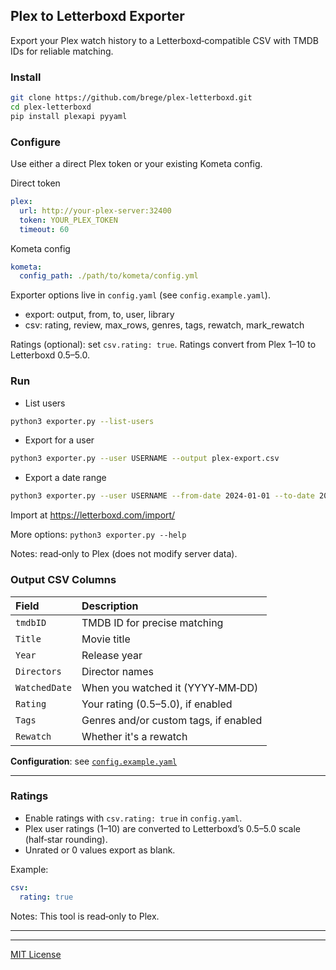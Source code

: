 ## Plex to Letterboxd Exporter

Export your Plex watch history to a Letterboxd‑compatible CSV with TMDB IDs for reliable matching.

### Install
```bash
git clone https://github.com/brege/plex-letterboxd.git
cd plex-letterboxd
pip install plexapi pyyaml
```

### Configure
Use either a direct Plex token or your existing Kometa config.

Direct token
```yaml
plex:
  url: http://your-plex-server:32400
  token: YOUR_PLEX_TOKEN
  timeout: 60
```

Kometa config
```yaml
kometa:
  config_path: ./path/to/kometa/config.yml
```

Exporter options live in `config.yaml` (see `config.example.yaml`).
- export: output, from, to, user, library
- csv: rating, review, max_rows, genres, tags, rewatch, mark_rewatch

Ratings (optional): set `csv.rating: true`. Ratings convert from Plex 1–10 to Letterboxd 0.5–5.0.

### Run
- List users
```bash
python3 exporter.py --list-users
```

- Export for a user
```bash
python3 exporter.py --user USERNAME --output plex-export.csv
```

- Export a date range
```bash
python3 exporter.py --user USERNAME --from-date 2024-01-01 --to-date 2024-12-31 --output plex-export-2024.csv
```

Import at https://letterboxd.com/import/

More options: `python3 exporter.py --help`

Notes: read‑only to Plex (does not modify server data).

### Output CSV Columns

| Field         | Description                          |
|:------------- |:------------------------------------- |
| `tmdbID`      | TMDB ID for precise matching          |
| `Title`       | Movie title                           |
| `Year`        | Release year                          |
| `Directors`   | Director names                        |
| `WatchedDate` | When you watched it (YYYY‑MM‑DD)      |
| `Rating`      | Your rating (0.5–5.0), if enabled     |
| `Tags`        | Genres and/or custom tags, if enabled |
| `Rewatch`     | Whether it's a rewatch                |

**Configuration**: see [`config.example.yaml`](config.example.yaml)

<!-- Comparison tool usage moved out of README to keep essentials only. See compare.py --help if needed. -->

---

### Ratings

- Enable ratings with `csv.rating: true` in `config.yaml`.
- Plex user ratings (1–10) are converted to Letterboxd’s 0.5–5.0 scale (half‑star rounding).
- Unrated or 0 values export as blank.

Example:
```yaml
csv:
  rating: true
```

Notes: This tool is read‑only to Plex.

---

<!-- Additional notes removed to keep the README compact. -->

---

[MIT License](LICENSE)
